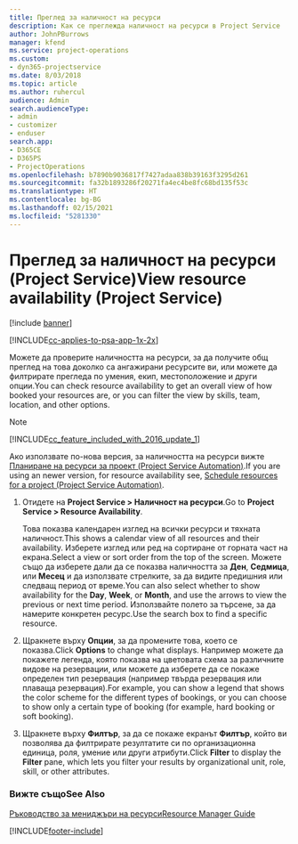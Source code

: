 ```yaml
---
title: Преглед за наличност на ресурси
description: Как се преглежда наличност на ресурси в Project Service
author: JohnPBurrows
manager: kfend
ms.service: project-operations
ms.custom:
- dyn365-projectservice
ms.date: 8/03/2018
ms.topic: article
ms.author: ruhercul
audience: Admin
search.audienceType:
- admin
- customizer
- enduser
search.app:
- D365CE
- D365PS
- ProjectOperations
ms.openlocfilehash: b7890b9036817f7427adaa838b39163f3295d261
ms.sourcegitcommit: fa32b1893286f20271fa4ec4be8fc68bd135f53c
ms.translationtype: HT
ms.contentlocale: bg-BG
ms.lasthandoff: 02/15/2021
ms.locfileid: "5281330"
---
```

# <a name="view-resource-availability-project-service"></a><span data-ttu-id="0697b-103">Преглед за наличност на ресурси (Project Service)</span><span class="sxs-lookup"><span data-stu-id="0697b-103">View resource availability (Project Service)</span></span>

[!include [banner](../includes/psa-now-project-operations.md)]

[!INCLUDE[cc-applies-to-psa-app-1x-2x](../includes/cc-applies-to-psa-app-1x-2x.md)]

<span data-ttu-id="0697b-104">Можете да проверите наличността на ресурси, за да получите общ преглед на това доколко са ангажирани ресурсите ви, или можете да филтрирате прегледа по умения, екип, местоположение и други опции.</span><span class="sxs-lookup"><span data-stu-id="0697b-104">You can check resource availability to get an overall view of how booked your resources are, or you can filter the view by skills, team, location, and other options.</span></span>  
  
> [!NOTE]
> [!INCLUDE[cc_feature_included_with_2016_update_1](../includes/cc-feature-included-with-2016-update-1.md)]  
> 
>  <span data-ttu-id="0697b-105">Ако използвате по-нова версия, за наличността на ресурси вижте [Планиране на ресурси за проект (Project Service Automation)](../psa/schedule-resources-project.md).</span><span class="sxs-lookup"><span data-stu-id="0697b-105">If you are using an newer version, for resource availability see, [Schedule resources for a project (Project Service Automation)](../psa/schedule-resources-project.md).</span></span>  

1. <span data-ttu-id="0697b-106">Отидете на **Project Service > Наличност на ресурси**.</span><span class="sxs-lookup"><span data-stu-id="0697b-106">Go to **Project Service > Resource Availability**.</span></span>  

    <span data-ttu-id="0697b-107">Това показва календарен изглед на всички ресурси и тяхната наличност.</span><span class="sxs-lookup"><span data-stu-id="0697b-107">This shows a calendar view of all resources and their availability.</span></span> <span data-ttu-id="0697b-108">Изберете изглед или ред на сортиране от горната част на екрана.</span><span class="sxs-lookup"><span data-stu-id="0697b-108">Select a view or sort order from the top of the screen.</span></span> <span data-ttu-id="0697b-109">Можете също да изберете дали да се показва наличността за **Ден**, **Седмица**, или **Месец** и да използвате стрелките, за да видите предишния или следващ период от време.</span><span class="sxs-lookup"><span data-stu-id="0697b-109">You can also select whether to show availability for the **Day**, **Week**, or **Month**, and use the arrows to view the previous or next time period.</span></span> <span data-ttu-id="0697b-110">Използвайте полето за търсене, за да намерите конкретен ресурс.</span><span class="sxs-lookup"><span data-stu-id="0697b-110">Use the search box to find a specific resource.</span></span>  

2. <span data-ttu-id="0697b-111">Щракнете върху **Опции**, за да промените това, което се показва.</span><span class="sxs-lookup"><span data-stu-id="0697b-111">Click **Options** to change what displays.</span></span> <span data-ttu-id="0697b-112">Например можете да покажете легенда, която показва на цветовата схема за различните видове на резервации, или можете да изберете да се покаже определен тип резервация (например твърда резервация или плаваща резервация).</span><span class="sxs-lookup"><span data-stu-id="0697b-112">For example, you can show a legend that shows the color scheme for the different types of bookings, or you can choose to show only a certain type of booking (for example, hard booking or soft booking).</span></span>  

3. <span data-ttu-id="0697b-113">Щракнете върху **Филтър**, за да се покаже екранът **Филтър**, който ви позволява да филтрирате резултатите си по организационна единица, роля, умение или други атрибути.</span><span class="sxs-lookup"><span data-stu-id="0697b-113">Click **Filter** to display the **Filter** pane, which lets you filter your results by organizational unit, role, skill, or other attributes.</span></span>  

### <a name="see-also"></a><span data-ttu-id="0697b-114">Вижте също</span><span class="sxs-lookup"><span data-stu-id="0697b-114">See Also</span></span>  
 [<span data-ttu-id="0697b-115">Ръководство за мениджъри на ресурси</span><span class="sxs-lookup"><span data-stu-id="0697b-115">Resource Manager Guide</span></span>](../psa/resource-manager-guide.md)


[!INCLUDE[footer-include](../includes/footer-banner.md)]